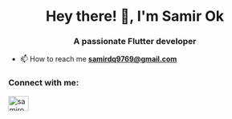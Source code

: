 <h1 align="center">Hey there! 👋, I'm Samir Ok</h1>
<h3 align="center">A passionate Flutter developer</h3>

- 📫 How to reach me **samirdq9769@gmail.com**

<h3 align="left">Connect with me:</h3>
<p align="left">
<a href="https://www.linkedin.com/in/samir-ok-46b3ab22a/" target="blank"><img align="center" src="https://raw.githubusercontent.com/rahuldkjain/github-profile-readme-generator/master/src/images/icons/Social/linked-in-alt.svg" alt="samirok" height="30" width="40" /></a>
</p>

